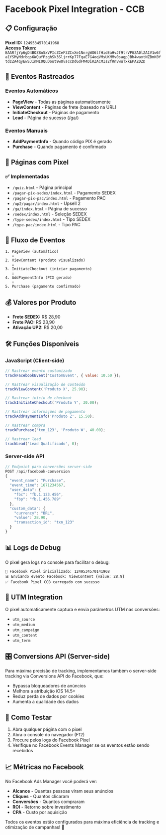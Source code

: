 # Facebook Pixel Integration - CCB

## 📋 Configuração

**Pixel ID:** `1249534570141968`  
**Access Token:** `EAARfjYp6gD4BOZBnSxVPIcZCeF3ZCvXe1NnrgWO6lfHidEaHvJf9trVPGZA0lZA1V1w6fa1YSMyMdrbqs6WQuYPzghSk3SljrrKp77FqaE7G4oqVMsUKMMv0sagpJBh4waxtNZBmK0YtdzZA4qyEwSJInMI0QuDout9wOvsccDdGdFM4DiRZACMIs2fRnvwuTxkEPAZDZD`

## 🎯 Eventos Rastreados

### Eventos Automáticos
- **PageView** - Todas as páginas automaticamente
- **ViewContent** - Páginas de frete (baseado na URL)
- **InitiateCheckout** - Páginas de pagamento
- **Lead** - Página de sucesso (/ga/)

### Eventos Manuais
- **AddPaymentInfo** - Quando código PIX é gerado
- **Purchase** - Quando pagamento é confirmado

## 📁 Páginas com Pixel

### ✅ Implementadas
- `/quiz.html` - Página principal
- `/pagar-pix-sedex/index.html` - Pagamento SEDEX
- `/pagar-pix-pac/index.html` - Pagamento PAC  
- `/up2/pagar/index.html` - Upsell 2
- `/ga/index.html` - Página de sucesso
- `/sedex/index.html` - Seleção SEDEX
- `/type-sedex/index.html` - Tipo SEDEX
- `/type-pac/index.html` - Tipo PAC

## 🔄 Fluxo de Eventos

```
1. PageView (automático)
   ↓
2. ViewContent (produto visualizado)
   ↓ 
3. InitiateCheckout (iniciar pagamento)
   ↓
4. AddPaymentInfo (PIX gerado)
   ↓
5. Purchase (pagamento confirmado)
```

## 💰 Valores por Produto

- **Frete SEDEX:** R$ 28,90
- **Frete PAC:** R$ 23,90  
- **Ativação UP2:** R$ 20,00

## 🛠️ Funções Disponíveis

### JavaScript (Client-side)
```javascript
// Rastrear evento customizado
trackFacebookEvent('CustomEvent', { value: 10.50 });

// Rastrear visualização de conteúdo
trackViewContent('Produto X', 25.90);

// Rastrear início de checkout
trackInitiateCheckout('Produto Y', 30.00);

// Rastrear informações de pagamento
trackAddPaymentInfo('Produto Z', 15.50);

// Rastrear compra
trackPurchase('txn_123', 'Produto W', 40.00);

// Rastrear lead
trackLead('Lead Qualificado', 0);
```

### Server-side API
```javascript
// Endpoint para conversões server-side
POST /api/facebook-conversion
{
  "event_name": "Purchase",
  "event_time": 1671234567,
  "user_data": {
    "fbc": "fb.1.123.456",
    "fbp": "fb.1.456.789"
  },
  "custom_data": {
    "currency": "BRL", 
    "value": 28.90,
    "transaction_id": "txn_123"
  }
}
```

## 📊 Logs de Debug

O pixel gera logs no console para facilitar o debug:

```
🎯 Facebook Pixel inicializado: 1249534570141968
📊 Enviando evento Facebook: ViewContent {value: 28.9}
✅ Facebook Pixel CCB carregado com sucesso
```

## 🔗 UTM Integration

O pixel automaticamente captura e envia parâmetros UTM nas conversões:
- `utm_source`
- `utm_medium` 
- `utm_campaign`
- `utm_content`
- `utm_term`

## 🎛️ Conversions API (Server-side)

Para máxima precisão de tracking, implementamos também o server-side tracking via Conversions API do Facebook, que:

- Bypassa bloqueadores de anúncios
- Melhora a atribuição iOS 14.5+
- Reduz perda de dados por cookies
- Aumenta a qualidade dos dados

## 🚀 Como Testar

1. Abra qualquer página com o pixel
2. Abra o console do navegador (F12)
3. Procure pelos logs do Facebook Pixel
4. Verifique no Facebook Events Manager se os eventos estão sendo recebidos

## 📈 Métricas no Facebook

No Facebook Ads Manager você poderá ver:
- **Alcance** - Quantas pessoas viram seus anúncios
- **Cliques** - Quantos clicaram
- **Conversões** - Quantos compraram
- **ROI** - Retorno sobre investimento
- **CPA** - Custo por aquisição

Todos os eventos estão configurados para máxima eficiência de tracking e otimização de campanhas! 🎯
